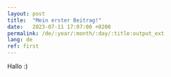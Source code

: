 ```yaml
---
layout: post
title:  "Mein erster Beitrag!"
date:   2023-07-11 17:07:00 +0200
permalink: /de/:year/:month/:day/:title:output_ext
lang: de
ref: first
---
```

Hallo :)
